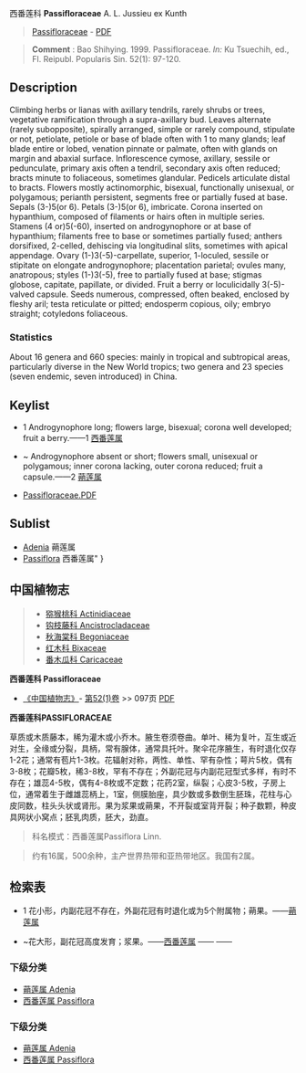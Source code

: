 西番莲科 **Passifloraceae** A. L. Jussieu ex Kunth

> [Passifloraceae](http://www.iplant.cn/info/Passifloraceae?t=foc) - [PDF](http://www.iplant.cn/foc/pdf/Passifloraceae.pdf)

> **Comment** : 
> Bao Shihying. 1999. Passifloraceae. *In:* Ku Tsuechih, ed., Fl. Reipubl. Popularis Sin. 52(1): 97-120.

## Description

Climbing herbs or lianas with axillary tendrils, rarely shrubs or trees, vegetative ramification through a supra-axillary bud. Leaves alternate (rarely subopposite), spirally arranged, simple or rarely compound, stipulate or not, petiolate, petiole or base of blade often with 1 to many glands; leaf blade entire or lobed, venation pinnate or palmate, often with glands on margin and abaxial surface. Inflorescence cymose, axillary, sessile or pedunculate, primary axis often a tendril, secondary axis often reduced; bracts minute to foliaceous, sometimes glandular. Pedicels articulate distal to bracts. Flowers mostly actinomorphic, bisexual, functionally unisexual, or polygamous; perianth persistent, segments free or partially fused at base. Sepals (3-)5(or 6). Petals (3-)5(or 6), imbricate. Corona inserted on hypanthium, composed of filaments or hairs often in multiple series. Stamens (4 or)5(-60), inserted on androgynophore or at base of hypanthium; filaments free to base or sometimes partially fused; anthers dorsifixed, 2-celled, dehiscing via longitudinal slits, sometimes with apical appendage. Ovary (1-)3(-5)-carpellate, superior, 1-loculed, sessile or stipitate on elongate androgynophore; placentation parietal; ovules many, anatropous; styles (1-)3(-5), free to partially fused at base; stigmas globose, capitate, papillate, or divided. Fruit a berry or loculicidally 3(-5)-valved capsule. Seeds numerous, compressed, often beaked, enclosed by fleshy aril; testa reticulate or pitted; endosperm copious, oily; embryo straight; cotyledons foliaceous.

### Statistics
About 16 genera and 660 species: mainly in tropical and subtropical areas, particularly diverse in the New World tropics; two genera and 23 species (seven endemic, seven introduced) in China.

## Keylist

* 1 Androgynophore long; flowers large, bisexual; corona well developed; fruit a berry.——1  [西番莲属](http://www.iplant.cn/info/Passiflora?t=foc)
* ~ Androgynophore absent or short; flowers small, unisexual or polygamous; inner corona lacking, outer corona reduced; fruit a capsule.——2  [蒴莲属](Adenia-蒴莲属.md)

* [Passifloraceae.PDF](http://www.iplant.cn/foc/pdf/Passifloraceae.pdf)

## Sublist

* [Adenia](Adenia-蒴莲属.md) 蒴莲属
* [Passiflora](http://www.iplant.cn/info/Passiflora?t=foc) 西番莲属"
}

## 中国植物志

> * [猕猴桃科  Actinidiaceae](Actinidiaceae-猕猴桃科.md)
> * [钩枝藤科  Ancistrocladaceae](Ancistrocladaceae-钩枝藤科.md)
> * [秋海棠科  Begoniaceae](Begoniaceae-秋海棠科.md)
> * [红木科  Bixaceae](Bixaceae-红木科.md)
> * [番木瓜科  Caricaceae](Caricaceae-番木瓜科.md)

**西番莲科 Passifloraceae**

* [《中国植物志》](http://www.iplant.cn/frps)- [第52(1)卷](http://www.iplant.cn/frps/vol/52(1)) >> 097页 [PDF](http://www.iplant.cn/frps/pdf/52(1)/097z.pdf)

**西番莲科PASSIFLORACEAE**

草质或木质藤本，稀为灌木或小乔木。腋生卷须卷曲。单叶、稀为复叶，互生或近对生，全缘或分裂，具柄，常有腺体，通常具托叶。聚伞花序腋生，有时退化仅存1-2花；通常有苞片1-3枚。花辐射对称，两性、单性、罕有杂性；萼片5枚，偶有3-8枚；花瓣5枚，稀3-8枚，罕有不存在；外副花冠与内副花冠型式多样，有时不存在；雄蕊4-5枚，偶有4-8枚或不定数；花药2室，纵裂；心皮3-5枚，子房上位，通常着生于雌雄蕊柄上，1室，侧膜胎座，具少数或多数倒生胚珠，花柱与心皮同数，柱头头状或肾形。果为浆果或蒴果，不开裂或室背开裂；种子数颗，种皮具网状小窝点；胚乳肉质，胚大，劲直。

> 科名模式：西番莲属Passiflora Linn.

> 约有16属，500余种，主产世界热带和亚热带地区。我国有2属。

## 检索表

* 1 花小形，内副花冠不存在，外副花冠有时退化或为5个附属物；蒴果。——[蒴莲属](Adenia-蒴莲属.md)

* ~花大形，副花冠高度发育；浆果。——[西番莲属](http://www.iplant.cn/info/Passiflora?t=z)</td></tr><tr><td>&nbsp;——&nbsp;——&nbsp;</td></tr>
### 下级分类
* [蒴莲属  Adenia](Adenia-蒴莲属.md)
* [西番莲属  Passiflora](http://www.iplant.cn/info/Passiflora?t=z)

### 下级分类
* [蒴莲属  Adenia](http://www.iplant.cn/info/sp/Adenia?t=z)
* [西番莲属  Passiflora](http://www.iplant.cn/info/sp/Passiflora?t=z)
